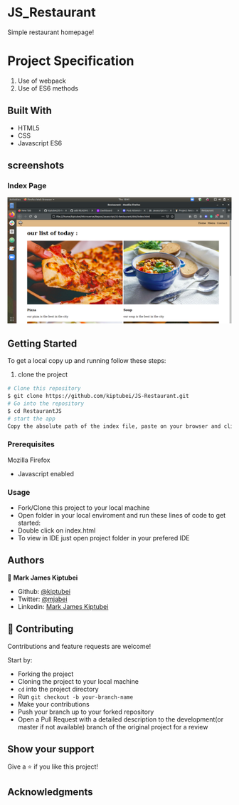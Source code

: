 # JS_Restaurant

Simple restaurant homepage!

# Project Specification

1. Use of webpack
2. Use of ES6 methods

## Built With

- HTML5
- CSS
- Javascript ES6

## screenshots

### Index Page

![screenshot](dist/assets/images/Screenshot.png)

## Getting Started

To get a local copy up and running follow these steps:

1. clone the project

```bash
# Clone this repository
$ git clone https://github.com/kiptubei/JS-Restaurant.git
# Go into the repository
$ cd RestaurantJS
# start the app
Copy the absolute path of the index file, paste on your browser and click on enter
```

### Prerequisites

Mozilla Firefox

- Javascript enabled

### Usage

- Fork/Clone this project to your local machine
- Open folder in your local enviroment and run these lines of code to get started:
- Double click on index.html
- To view in IDE just open project folder in your prefered IDE

## Authors

👤 **Mark James Kiptubei**

- Github: [@kiptubei](https://github.com/kiptubei)
- Twitter: [@mjabei](https://twitter.com/mjabei)
- Linkedin: [Mark James Kiptubei](https://www.linkedin.com/in/kiptubei/)


## 🤝 Contributing

Contributions and feature requests are welcome!

Start by:

- Forking the project
- Cloning the project to your local machine
- `cd` into the project directory
- Run `git checkout -b your-branch-name`
- Make your contributions
- Push your branch up to your forked repository
- Open a Pull Request with a detailed description to the development(or master if not available) branch of the original project for a review

## Show your support

Give a ⭐️ if you like this project!

## Acknowledgments
